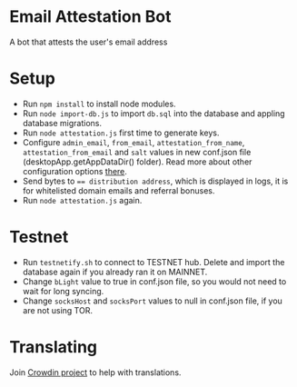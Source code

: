# Email Attestation Bot
A bot that attests the user's email address

# Setup
* Run `npm install` to install node modules.
* Run `node import-db.js` to import `db.sql` into the database and appling database migrations.
* Run `node attestation.js` first time to generate keys.
* Configure `admin_email`, `from_email`, `attestation_from_name`, `attestation_from_email` and `salt` values in new conf.json file (desktopApp.getAppDataDir() folder). Read more about other configuration options [there](https://github.com/byteball/headless-byteball#customize).
* Send bytes to `== distribution address`, which is displayed in logs, it is for whitelisted domain emails and referral bonuses.
* Run `node attestation.js` again.

# Testnet
* Run `testnetify.sh` to connect to TESTNET hub. Delete and import the database again if you already ran it on MAINNET.
* Change `bLight` value to true in conf.json file, so you would not need to wait for long syncing.
* Change `socksHost` and `socksPort` values to null in conf.json file, if you are not using TOR.

# Translating
Join [Crowdin project](https://crowdin.com/project/byteball-betting-bot) to help with translations.